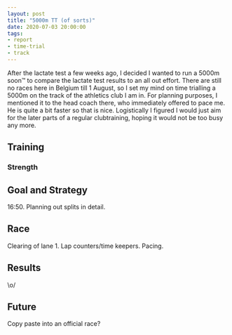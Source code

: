 ```yaml
---
layout: post
title: "5000m TT (of sorts)"
date: 2020-07-03 20:00:00
tags:
- report
- time-trial
- track
---
```


After the lactate test a few weeks ago, I decided I wanted to run a 5000m soon™
to compare the lactate test results to an all out effort. There are still no
races here in Belgium till 1 August, so I set my mind on time trialling a 5000m
on the track of the athletics club I am in. For planning purposes, I mentioned
it to the head coach there, who immediately offered to pace me. He is quite a
bit faster so that is nice. Logistically I figured I would just aim for the
later parts of a regular clubtraining, hoping it would not be too busy any
more.

## Training

### Strength

## Goal and Strategy

16:50. Planning out splits in detail.

## Race

Clearing of lane 1. Lap counters/time keepers. Pacing.

## Results

\o/

## Future

Copy paste into an official race?

[strava]: https://www.strava.com/activities/3708635995
